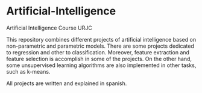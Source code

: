 # Artificial-Intelligence
Artificial Intelligence Course URJC 

This repository combines different projects of artificial intelligence based on non-parametric and parametric models. There are some projects dedicated to regression and other to classification. Moreover, feature extraction and feature selection is accomplish in some of the projects. On the other hand, some unsupervised learning algorithms are also implemented in other tasks, such as k-means.

All projects are written and explained in spanish.
